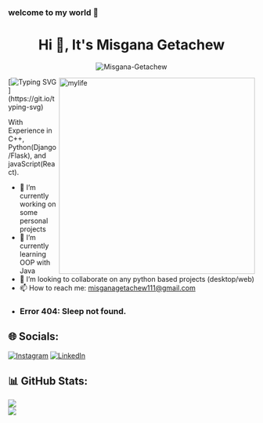 ### welcome to my world 👋
  
  
                  

<!--
**MisganaGetachew/MisganaGetachew** is a ✨ _special_ ✨ repository because its `README.md` (this file) appears on your GitHub profile.

Here are some ideas to get you started:


-->

<h1 align="center">Hi 👋, It's Misgana Getachew</h1>

<p align="center"> <img src="https://komarev.com/ghpvc/?username=MisganaGetachew&label=Profile%20views&color=0e75b6&style=flat" alt="Misgana-Getachew" /> 
</p>
<img align="right" alt="mylife" width ="400" src="https://cdn.dribbble.com/users/461802/screenshots/4753031/media/5c394506444d16d39a64d87b07dcbf21.gif">
<!-- <p align="center"><a target="_blank" href="https://mikias-tulu.netlify.app/"><img src="https://img.shields.io/badge/Visit%20My%20Portfolio%20site-A4373A?&style=for-the-badge&logo=exercism&logoColor=white" height=25></a> -->



[![Typing SVG](https://readme-typing-svg.demolab.com?font=Young+Serif&size=30&pause=1000&color=F7E344&random=false&width=435&lines=Full+stack+Web+Developer;SWE+Student;Back-end+developer(intern);)](https://git.io/typing-svg)




With Experience in C++, Python(Django/Flask), and javaScript(React).
- 🔭 I’m currently working on some personal projects
- 🌱 I’m currently learning OOP with Java
- 👯 I’m looking to collaborate on any python based projects (desktop/web)
- 📫 How to reach me: misganagetachew111@gmail.com
- ### Error 404: Sleep not found.

## 🌐 Socials:
[![Instagram](https://img.shields.io/badge/Instagram-%23E4405F.svg?logo=Instagram&logoColor=white)](https://instagram.com/misge._) [![LinkedIn](https://img.shields.io/badge/LinkedIn-%230077B5.svg?logo=linkedin&logoColor=white)](https://www.linkedin.com/in/misgana-getachew/)


## 📊 GitHub Stats:
![](https://github-readme-streak-stats.herokuapp.com/?user=MisganaGetachew&theme=tokyonight&hide_border=false)<br/>
![](https://github-readme-stats.vercel.app/api/top-langs/?username=MisganaGetachew&theme=tokyonight&hide_border=false&include_all_commits=true&count_private=true&layout=compact)
